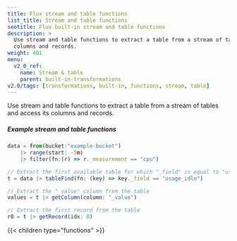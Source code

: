 ```yaml
---
title: Flux stream and table functions
list_title: Stream and table functions
seotitle: Flux built-in stream and table functions
description: >
  Use stream and table functions to extract a table from a stream of tables and access its
  columns and records.
weight: 401
menu:
  v2_0_ref:
    name: Stream & table
    parent: built-in-transformations
v2.0/tags: [transformations, built-in, functions, stream, table]
---
```


Use stream and table functions to extract a table from a stream of tables and access its
columns and records.

##### Example stream and table functions
```js
data = from(bucket:"example-bucket")
    |> range(start: -5m)
    |> filter(fn:(r) => r._measurement == "cpu")

// Extract the first available table for which "_field" is equal to "usage_idle"
t = data |> tableFind(fn: (key) => key._field == "usage_idle")

// Extract the "_value" column from the table
values = t |> getColumn(column: "_value")

// Extract the first record from the table
r0 = t |> getRecord(idx: 0)
```

{{< children type="functions" >}}

